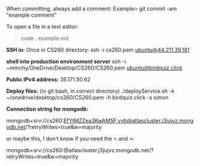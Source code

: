 When committing, always add a comment: 
Example> git commit -am "example comment"

To open a file in a text editor:
> code . example.md

**SSH in:** 
Once in CS260 directory: ssh -i cs260.pem ubuntu@44.211.39.181

**shell into production environment server**
ssh -i ~mmchy/OneDrive/Desktop/CS260/CS260.pem ubuntu@birdquiz.click

**Public IPv4 address:** 35.171.50.62

**Deploy files:** (in git bash, in correct directory) ./deployService.sh -k ~/onedrive/desktop/cs260/CS260.pem -h birdquiz.click -s simon



**Connection string for mongodb:**

mongodb+srv://cs260:EfYtMZZea3KwAM5F.yvb@atlascluster.j3jujvz.mongodb.net/?retryWrites=true&w=majority

or maybe this, I don't know if you need the < and >:

mongodb+srv://cs260:<EfYtMZZea3KwAM5F>@atlascluster.j3jujvz.mongodb.net/?retryWrites=true&w=majority
